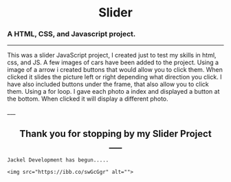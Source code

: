 # 
<h1 align ="center">
  Slider
</h1>


### A HTML, CSS, and Javascript project. 
<hr>

<p>
     This was a slider JavaScript project, I created just to test my skills in html, css, and JS. 
A few images of cars have been added to the project. 
Using a image of a arrow i created buttons that would allow you to click them. When clicked it slides the picture left or right depending what direction you click. 
I have also included buttons under the frame, that also allow you to click them. 
Using a for loop. I gave each photo a index and displayed a button at the bottom. When clicked it will display a different photo. 

</p>
___

<h2 align="center"> 
  Thank you for stopping by my Slider Project
  <br>
  ___
  </h2>
  
    Jackel Development has begun.....
    
    <img src="https://ibb.co/swGcGgr" alt="">


